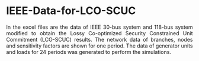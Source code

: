 # IEEE-Data-for-LCO-SCUC
<p align="justify">
In the excel files are the data of IEEE 30-bus system and 118-bus system modified to obtain the Lossy Co-optimized Security Constrained Unit Commitment (LCO-SCUC) results. The network data of branches, nodes and sensitivity factors are shown for one period. The data of generator units and loads for 24 periods was generated to perform the simulations.
</p>
